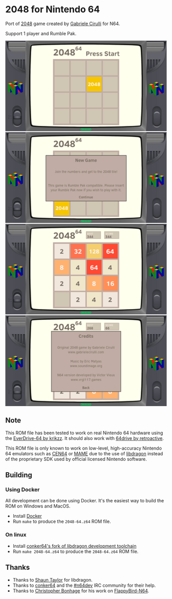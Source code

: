# 2048 for Nintendo 64

Port of [2048](https://gabrielecirulli.github.io/2048/) game created
by [Gabriele Cirulli](https://gabrielecirulli.com/) for N64.

Support 1 player and Rumble Pak.

![press_start](./misc/press_start.png?raw=true)
![new_game](./misc/new_game.png?raw=true)
![game](./misc/game.png?raw=true)
![credits](./misc/credits.png?raw=true)

## Note

This ROM file has been tested to work on real Nintendo 64 hardware using the
[EverDrive-64 by krikzz](http://krikzz.com/). It should also work with
[64drive by retroactive](http://64drive.retroactive.be/).

This ROM file is only known to work on low-level, high-accuracy Nintendo 64
emulators such as [CEN64](https://cen64.com/) or [MAME](http://mamedev.org/)
due to the use of [libdragon](https://dragonminded.com/n64dev/libdragon/)
instead of the proprietary SDK used by official licensed Nintendo software.

## Building

### Using Docker

All development can be done using Docker. It's the easiest way to build the ROM on Windows and MacOS.

 * Install [Docker](https://docker.com)
 * Run `make` to produce the `2048-64.z64` ROM file.

 ### On linux

* Install [conker64's fork of libdragon development toolchain](https://github.com/conker64/libdragon)
* Run `make 2048-64.z64` to produce the `2048-64.z64` ROM file.


## Thanks

* Thanks to [Shaun Taylor](https://github.com/DragonMinded) for libdragon.
* Thanks to [conker64](https://github.com/conker64) and the [#n64dev](irc://irc.efnet.org/#n64dev) IRC community for their help.
* Thanks to [Christopher Bonhage](https://github.com/meeq) for his work on [FlappyBird-N64](https://github.com/meeq/FlappyBird-N64).